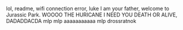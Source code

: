 lol, readme, wifi connection error, luke I am your father, welcome to Jurassic Park.
WOOOO THE HURICANE I NEED YOU DEATH OR ALIVE, DADADDACDA
mlp mlp aaaaaaaaaaa mlp
drossratnok
